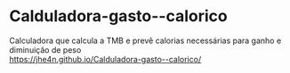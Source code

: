 # Calduladora-gasto--calorico
 Calculadora que calcula a TMB e prevê calorias necessárias para ganho e diminuição de peso<br>
 https://jhe4n.github.io/Calduladora-gasto--calorico/

